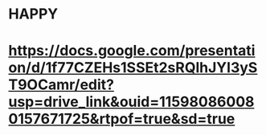 # HAPPY
# https://docs.google.com/presentation/d/1f77CZEHs1SSEt2sRQlhJYI3yST9OCamr/edit?usp=drive_link&ouid=115980860080157671725&rtpof=true&sd=true
